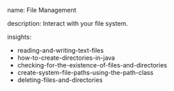 name: File Management

description: Interact with your file system.

insights:
  - reading-and-writing-text-files
  - how-to-create-directories-in-java
  - checking-for-the-existence-of-files-and-directories
  - create-system-file-paths-using-the-path-class
  - deleting-files-and-directories
